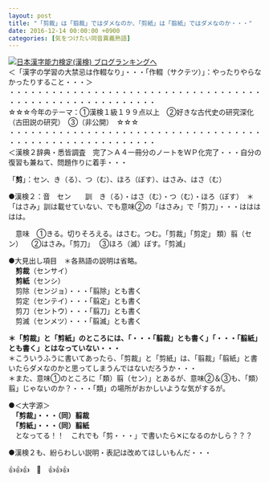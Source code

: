 ```yaml
---
layout: post
title: "「剪裁」は「翦裁」ではダメなのか、「剪紙」は「翦紙」ではダメなのか・・・"
date: 2016-12-14 00:00:00 +0900
categories: [気をつけたい同音異義熟語]
---
```


[![](/syuusyuu9701/assets/images/「剪裁」は「翦裁」ではダメなのか、「剪紙」は「翦紙」ではダメなのか・・・-br_c_3028_1.gif)](http://blog.with2.net/link.php?1659096:3028 "日本漢字能力検定(漢検) ブログランキングへ")[日本漢字能力検定(漢検) ブログランキングへ](http://blog.with2.net/link.php?1659096:3028)  
＜「漢字の学習の大禁忌は作輟なり」・・・「作輟（サクテツ）」：やったりやらなかったりすること・・・＞  
・・・・・・・・・・・・・・・・・・・・・・・・・・・・・・・・・・・・・・・・・・・・・・・・・・・・・・・・・  
☆☆☆今年のテーマ：①漢検１級１９９点以上　②好きな古代史の研究深化（古田説の研究）　③（非公開）　☆☆☆　　  
・・・・・・・・・・・・・・・・・・・・・・・・・・・・・・・・・・・・・・・・・・・・・・・・・・・・・・・・・  
＜漢検２辞典・悉皆調査　完了＞Ａ４一冊分のノートをＷＰ化完了・・・自分の復習も兼ねて、問題作りに着手・・・  
  
「**剪**」：セン、き（る）、つ（む）、ほろ（ぼす）、はさみ、はさ（む）  
  
●漢検２：音　セン　　訓　き（る）・はさ（む）・つ（む）・ほろ（ぼす）　＊「はさみ」訓は載せていない、でも意味②の「はさみ」で「剪刀」・・・ははははは。  
  
　意味　①きる。切りそろえる。はさむ。つむ。「剪裁」「剪定」 類）翦（セン） 　②はさみ。「剪刀」　 ③ほろ（滅）ぼす。「剪滅」  
  
●大見出し項目　＊各熟語の説明は省略。  
　**剪裁**（センサイ）  
　**剪紙**（センシ）  
　剪除（センジョ）・・・「翦除」とも書く  
　剪定（センテイ）・・・「翦定」とも書く  
　剪刀（セントウ）・・・「翦刀」とも書く  
　剪滅（センメツ）・・・「翦滅」とも書く  
  
**＊「剪裁」と「剪紙」のところには、「・・・「翦裁」とも書く」「・・・「翦紙」とも書く」とはなっていない・・・**  
＊こういうふうに書いてあったら、「剪裁」と「剪紙」は、「翦裁」「翦紙」と書いたらダメなのかと思ってしまうんではないだろうか・・・  
＊また、意味①のところに「類）翦（セン）」とあるが、意味②＆③も、「類）翦」じゃないのか？・・・「類」の場所がおかしいような気がするが。  
  
●＜大字源＞  
　**「剪裁」・・・（同）翦裁**  
　**「剪紙」・・・（同）翦紙**  
　となってる！！　これでも「剪・・・」で書いたら✕になるのかしら？？？  
  
●漢検２も、紛らわしい説明・表記は改めてほしいもんだ・・・  
  
👍👍👍　🐒　👍👍👍  
  
  
  
